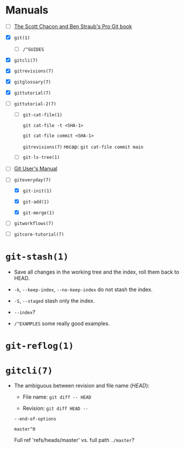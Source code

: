 # Manuals

- [ ] [The Scott Chacon and Ben Straub's Pro Git book]

- [x] `git(1)`

  + [ ] `/^GUIDES`

- [x] `gitcli(7)`

- [x] `gitrevisions(7)`

- [x] `gitglossary(7)`

- [x] `gittutorial(7)`

- [ ] `gittutorial-2(7)`

  + [ ] `git-cat-file(1)`

    `git cat-file -t <SHA-1>`

    `git cat-file commit <SHA-1>`

    `gitrevisions(7)` recap: `git cat-file commit main`

  + [ ] `git-ls-tree(1)`

- [ ] [Git User's Manual]

- [ ] `giteveryday(7)`

  + [x] `git-init(1)`

  + [x] `git-add(1)`

  + [x] `git-merge(1)`

- [ ] `gitworkflows(7)`

- [ ] `gitcore-tutorial(7)`

[The Scott Chacon and Ben Straub's Pro Git book]:
https://git-scm.com/book

[Git User's Manual]:
https://git-scm.com/docs/user-manual

# `git-stash(1)`

  + Save all changes in the working tree and the index, roll them back
    to HEAD.

  + `-k`, `--keep-index`, `--no-keep-index` do not stash the index.

  + `-S`, `--staged` stash only the index.

  + `--index`?

  + `/^EXAMPLES` some really good examples.

# `git-reflog(1)`

# `gitcli(7)`

- The ambiguous between revision and file name (*HEAD*):

  + File name: `git diff -- HEAD`

  + Revision: `git diff HEAD --`

  `--end-of-options`

  `master^0`

  Full ref 'refs/heads/master' vs. full path `./master`?
